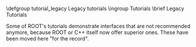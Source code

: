 \defgroup tutorial_legacy Legacy tutorials
\ingroup Tutorials
\brief Legacy Tutorials

Some of ROOT's tutorials demonstrate interfaces that are not recommended anymore, because ROOT or C++ itself now offer superior ones. These have been moved here "for the record".
